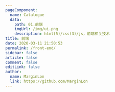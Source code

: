 ```yaml
---
pageComponent:
  name: Catalogue
  data:
    path: 01.前端
    imgUrl: /img/ui.png
    description: html(5)/css(3)/js，前端相关技术
title: 前端
date: 2020-03-11 21:50:53
permalink: /front-end/
sidebar: false
article: false
comment: false
editLink: false
author:
  name: MarginLon
  link: https://github.com/MarginLon
---
```


